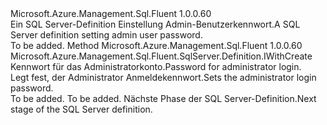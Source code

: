 <Type Name="IWithAdministratorPassword" FullName="Microsoft.Azure.Management.Sql.Fluent.SqlServer.Definition.IWithAdministratorPassword">
  <TypeSignature Language="C#" Value="public interface IWithAdministratorPassword" />
  <TypeSignature Language="ILAsm" Value=".class public interface auto ansi abstract IWithAdministratorPassword" />
  <TypeSignature Language="DocId" Value="T:Microsoft.Azure.Management.Sql.Fluent.SqlServer.Definition.IWithAdministratorPassword" />
  <TypeSignature Language="VB.NET" Value="Public Interface IWithAdministratorPassword" />
  <TypeSignature Language="F#" Value="type IWithAdministratorPassword = interface" />
  <AssemblyInfo>
    <AssemblyName>Microsoft.Azure.Management.Sql.Fluent</AssemblyName>
    <AssemblyVersion>1.0.0.60</AssemblyVersion>
  </AssemblyInfo>
  <Interfaces />
  <Docs>
    <summary>
            <span data-ttu-id="5f705-101">Ein SQL Server-Definition Einstellung Admin-Benutzerkennwort.</span><span class="sxs-lookup"><span data-stu-id="5f705-101">A SQL Server definition setting admin user password.</span></span>
            </summary>
    <remarks>To be added.</remarks>
  </Docs>
  <Members>
    <Member MemberName="WithAdministratorPassword">
      <MemberSignature Language="C#" Value="public Microsoft.Azure.Management.Sql.Fluent.SqlServer.Definition.IWithCreate WithAdministratorPassword (string administratorLoginPassword);" />
      <MemberSignature Language="ILAsm" Value=".method public hidebysig newslot virtual instance class Microsoft.Azure.Management.Sql.Fluent.SqlServer.Definition.IWithCreate WithAdministratorPassword(string administratorLoginPassword) cil managed" />
      <MemberSignature Language="DocId" Value="M:Microsoft.Azure.Management.Sql.Fluent.SqlServer.Definition.IWithAdministratorPassword.WithAdministratorPassword(System.String)" />
      <MemberSignature Language="VB.NET" Value="Public Function WithAdministratorPassword (administratorLoginPassword As String) As IWithCreate" />
      <MemberSignature Language="F#" Value="abstract member WithAdministratorPassword : string -&gt; Microsoft.Azure.Management.Sql.Fluent.SqlServer.Definition.IWithCreate" Usage="iWithAdministratorPassword.WithAdministratorPassword administratorLoginPassword" />
      <MemberType>Method</MemberType>
      <AssemblyInfo>
        <AssemblyName>Microsoft.Azure.Management.Sql.Fluent</AssemblyName>
        <AssemblyVersion>1.0.0.60</AssemblyVersion>
      </AssemblyInfo>
      <ReturnValue>
        <ReturnType>Microsoft.Azure.Management.Sql.Fluent.SqlServer.Definition.IWithCreate</ReturnType>
      </ReturnValue>
      <Parameters>
        <Parameter Name="administratorLoginPassword" Type="System.String" />
      </Parameters>
      <Docs>
        <param name="administratorLoginPassword"><span data-ttu-id="5f705-102">Kennwort für das Administratorkonto.</span><span class="sxs-lookup"><span data-stu-id="5f705-102">Password for administrator login.</span></span></param>
        <summary>
            <span data-ttu-id="5f705-103">Legt fest, der Administrator Anmeldekennwort.</span><span class="sxs-lookup"><span data-stu-id="5f705-103">Sets the administrator login password.</span></span>
            </summary>
        <returns>To be added.</returns>
        <remarks>To be added.</remarks>
        <return><span data-ttu-id="5f705-104">Nächste Phase der SQL Server-Definition.</span><span class="sxs-lookup"><span data-stu-id="5f705-104">Next stage of the SQL Server definition.</span></span></return>
      </Docs>
    </Member>
  </Members>
</Type>